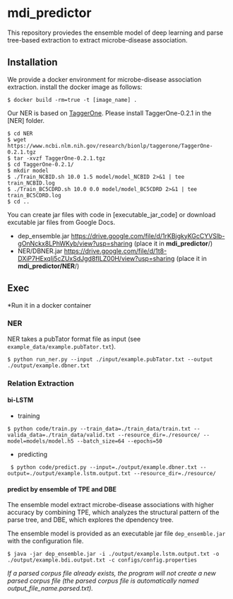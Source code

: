 # mdi_predictor

This repository proviedes the ensemble model of deep learning and parse tree-based extraction to extract microbe-disease association.

## Installation
We provide a docker environment for microbe-disease association extraction. install the docker image as follows:

```
$ docker build -rm=true -t [image_name] .
```

Our NER is based on [TaggerOne](https://www.ncbi.nlm.nih.gov/research/bionlp/tools/taggerone/). Please install TaggerOne-0.2.1 in the [NER] folder.

```
$ cd NER
$ wget https://www.ncbi.nlm.nih.gov/research/bionlp/taggerone/TaggerOne-0.2.1.tgz
$ tar -xvzf TaggerOne-0.2.1.tgz
$ cd TaggerOne-0.2.1/
$ mkdir model
$ ./Train_NCBID.sh 10.0 1.5 model/model_NCBID 2>&1 | tee train_NCBID.log
$ ./Train_BC5CDRD.sh 10.0 0.0 model/model_BC5CDRD 2>&1 | tee train_BC5CDRD.log
$ cd ..
```

You can create jar files with code in [executable_jar_code] or download excutable jar files from Google Docs.
* dep_ensemble.jar https://drive.google.com/file/d/1rKBjgkyKGcCYVSlb-gOnNckx8LPhWKyb/view?usp=sharing (place it in **mdi_predictor**/)
* NER/DBNER.jar https://drive.google.com/file/d/1t8-DXiP7HExqIj5cZUxSdJgd8fILZ00H/view?usp=sharing (place it in **mdi_predictor/NER**/)


## Exec
*Run it in a docker container
### NER

NER takes a pubTator format file as input (see ```example_data/example.pubTator.txt```).
```
$ python run_ner.py --input ./input/example.pubTator.txt --output ./output/example.dbner.txt
```

### Relation Extraction
#### bi-LSTM
 * training
  ```
  $ python code/train.py --train_data=./train_data/train.txt --valida_data=./train_data/valid.txt --resource_dir=./resource/ --model=models/model.h5 --batch_size=64 --epochs=50
  ```
  
 * predicting
 ```
  $ python code/predict.py --input=./output/example.dbner.txt --output=./output/example.lstm.output.txt --resource_dir=./resource/
 ```

#### predict by ensemble of TPE and DBE 
The ensemble model extract microbe-disease associations with higher accuracy by combining TPE, which analyzes the structural pattern of the parse tree, and DBE, which explores the dpendency tree.

The ensemble model is provided as an executable jar file ```dep_ensemble.jar``` with the configuration file.
```
$ java -jar dep_ensemble.jar -i ./output/example.lstm.output.txt -o ./output/example.bdi.output.txt -c configs/config.properties
```
*If a parsed corpus file already exists, the program will not create a new parsed corpus file (the parsed corpus file is automatically named output_file_name.parsed.txt).*

